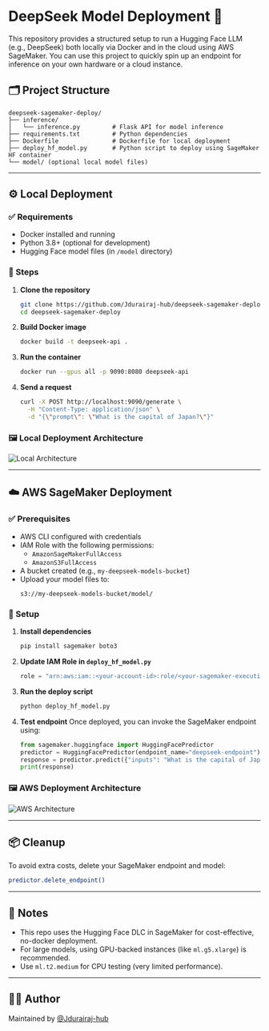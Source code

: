 # DeepSeek Model Deployment 🚀

This repository provides a structured setup to run a Hugging Face LLM (e.g., DeepSeek) both locally via Docker and in the cloud using AWS SageMaker. You can use this project to quickly spin up an endpoint for inference on your own hardware or a cloud instance.

## 🗂 Project Structure

```
deepseek-sagemaker-deploy/
├── inference/
│   └── inference.py         # Flask API for model inference
├── requirements.txt         # Python dependencies
├── Dockerfile               # Dockerfile for local deployment
├── deploy_hf_model.py       # Python script to deploy using SageMaker HF container
└── model/ (optional local model files)
```

---

## ⚙️ Local Deployment

### ✅ Requirements

- Docker installed and running
- Python 3.8+ (optional for development)
- Hugging Face model files (in `/model` directory)

### 🧪 Steps

1. **Clone the repository**
   ```bash
   git clone https://github.com/Jdurairaj-hub/deepseek-sagemaker-deploy.git
   cd deepseek-sagemaker-deploy
   ```

2. **Build Docker image**
   ```bash
   docker build -t deepseek-api .
   ```

3. **Run the container**
   ```bash
   docker run --gpus all -p 9090:8080 deepseek-api
   ```

4. **Send a request**
   ```bash
   curl -X POST http://localhost:9090/generate \
     -H "Content-Type: application/json" \
     -d "{\"prompt\": \"What is the capital of Japan?\"}"
   ```

### 🖼 Local Deployment Architecture

![Local Architecture](images/local-deployment.png)

---

## ☁️ AWS SageMaker Deployment

### ✅ Prerequisites

- AWS CLI configured with credentials
- IAM Role with the following permissions:
  - `AmazonSageMakerFullAccess`
  - `AmazonS3FullAccess`
- A bucket created (e.g., `my-deepseek-models-bucket`)
- Upload your model files to:
  ```
  s3://my-deepseek-models-bucket/model/
  ```

### 🧱 Setup

1. **Install dependencies**
   ```bash
   pip install sagemaker boto3
   ```

2. **Update IAM Role in `deploy_hf_model.py`**
   ```python
   role = "arn:aws:iam::<your-account-id>:role/<your-sagemaker-execution-role>"
   ```

3. **Run the deploy script**
   ```bash
   python deploy_hf_model.py
   ```

4. **Test endpoint**
   Once deployed, you can invoke the SageMaker endpoint using:

   ```python
   from sagemaker.huggingface import HuggingFacePredictor
   predictor = HuggingFacePredictor(endpoint_name="deepseek-endpoint")
   response = predictor.predict({"inputs": "What is the capital of Japan?"})
   print(response)
   ```

### 🖼 AWS Deployment Architecture

![AWS Architecture](images/aws-deployment.png)

---

## 📦 Cleanup

To avoid extra costs, delete your SageMaker endpoint and model:
```bash
predictor.delete_endpoint()
```

---

## 📌 Notes

- This repo uses the Hugging Face DLC in SageMaker for cost-effective, no-docker deployment.
- For large models, using GPU-backed instances (like `ml.g5.xlarge`) is recommended.
- Use `ml.t2.medium` for CPU testing (very limited performance).

---

## 👨‍💻 Author

Maintained by [@Jdurairaj-hub](https://github.com/Jdurairaj-hub)
